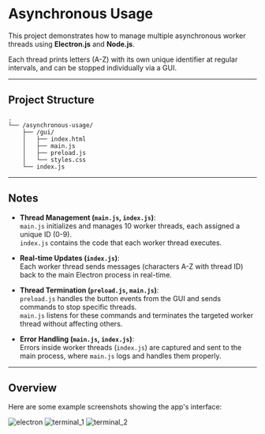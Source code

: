 # Asynchronous Usage

This project demonstrates how to manage multiple asynchronous worker threads using **Electron.js** and **Node.js**.

Each thread prints letters (A-Z) with its own unique identifier at regular intervals, and can be stopped individually via a GUI.

---

## Project Structure

```
.
└── /asynchronous-usage/
    ├── /gui/
    │   ├── index.html
    │   ├── main.js
    │   ├── preload.js
    │   └── styles.css
    └── index.js
```

---

## Notes

- **Thread Management (`main.js`, `index.js`)**:  
  `main.js` initializes and manages 10 worker threads, each assigned a unique ID (0-9).  
  `index.js` contains the code that each worker thread executes.

- **Real-time Updates (`index.js`)**:  
  Each worker thread sends messages (characters A-Z with thread ID) back to the main Electron process in real-time.

- **Thread Termination (`preload.js`, `main.js`)**:  
  `preload.js` handles the button events from the GUI and sends commands to stop specific threads.  
  `main.js` listens for these commands and terminates the targeted worker thread without affecting others.

- **Error Handling (`main.js`, `index.js`)**:  
  Errors inside worker threads (`index.js`) are captured and sent to the main process, where `main.js` logs and handles them properly.

---

## Overview

Here are some example screenshots showing the app's interface:

![electron](https://github.com/user-attachments/assets/13fca841-5b6b-45b1-b47f-4bfe17eab290)
![terminal_1](https://github.com/user-attachments/assets/837f39cd-abf4-4795-9f48-2e396a722b8c)
![terminal_2](https://github.com/user-attachments/assets/022778e6-7a78-4ed9-a5e4-035fa348864c)

